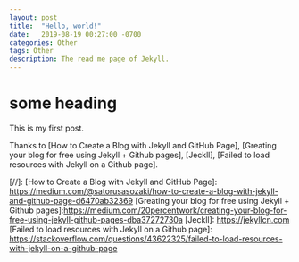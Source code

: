 ```yaml
---
layout: post
title:  "Hello, world!"
date:   2019-08-19 00:27:00 -0700
categories: Other
tags: Other
description: The read me page of Jekyll.
---
```

# some heading

This is my first post.

Thanks to [How to Create a Blog with Jekyll and GitHub Page], [Greating your blog for free using Jekyll + Github pages], [Jeckll], [Failed to load resources with Jekyll on a Github page].

[//]: 
    [How to Create a Blog with Jekyll and GitHub Page]: <https://medium.com/@satorusasozaki/how-to-create-a-blog-with-jekyll-and-github-page-d6470ab32369>
    [Greating your blog for free using Jekyll + Github pages]:<https://medium.com/20percentwork/creating-your-blog-for-free-using-jekyll-github-pages-dba37272730a>
    [Jeckll]: <https://jekyllcn.com>
    [Failed to load resources with Jekyll on a Github page]: <https://stackoverflow.com/questions/43622325/failed-to-load-resources-with-jekyll-on-a-github-page>